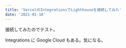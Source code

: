 ```yaml
---
title: 'VercelのIntegrationsでLighthouseを接続してみた'
date: '2021-01-18'
---
```


接続してみたのでテスト。

Integrations に Google Cloud もある。気になる。
